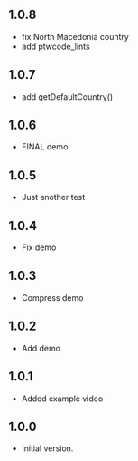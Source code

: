 ## 1.0.8
- fix North Macedonia country
- add ptwcode_lints

## 1.0.7
- add getDefaultCountry()

## 1.0.6
- FINAL demo

## 1.0.5
- Just another test

## 1.0.4
- Fix demo

## 1.0.3
- Compress demo

## 1.0.2
- Add demo

## 1.0.1
- Added example video

## 1.0.0
- Initial version.
